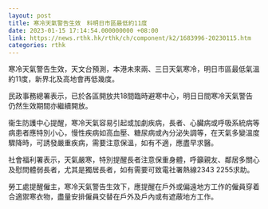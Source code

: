 ```yaml
---
layout: post
title: 寒冷天氣警告生效　料明日市區最低約11度
date: 2023-01-15 17:14:54.000000000 +08:00
link: https://news.rthk.hk/rthk/ch/component/k2/1683996-20230115.htm
categories: rthk
---
```


寒冷天氣警告生效，天文台預測，本港未來兩、三日天氣寒冷，明日市區最低氣溫約11度，新界北及高地會再低幾度。

民政事務總署表示，已於各區開放共18間臨時避寒中心，明日日間寒冷天氣警告仍然生效期間亦繼續開放。

衞生防護中心提醒，寒冷天氣容易引起或加劇疾病，長者、心臟病或呼吸系統病等病患者應特別小心，慢性疾病如高血壓、糖尿病或內分泌失調等，在天氣多變溫度驟降時，可誘發嚴重疾病，需要注意保溫，如有不適，應盡早求醫。

社會福利署表示，天氣嚴寒，特別提醒長者注意保重身體，呼籲親友、鄰居多關心及慰問體弱長者，尤其是獨居長者，如有需要可致電社署熱線2343 2255求助。

勞工處提醒僱主，寒冷天氣警告生效下，應提醒在戶外或偏遠地方工作的僱員穿着合適禦寒衣物，盡量安排僱員交替在戶外及戶內或有遮蔽地方工作。
